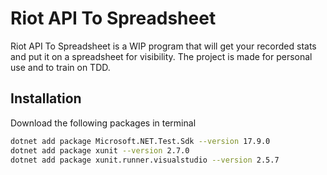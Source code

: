 # Riot API To Spreadsheet

Riot API To Spreadsheet is a WIP program that will get your recorded stats and put it on a spreadsheet for visibility. The project is made for personal use and to train on TDD.

## Installation
 
Download the following packages in terminal

```bash
dotnet add package Microsoft.NET.Test.Sdk --version 17.9.0
dotnet add package xunit --version 2.7.0
dotnet add package xunit.runner.visualstudio --version 2.5.7
```